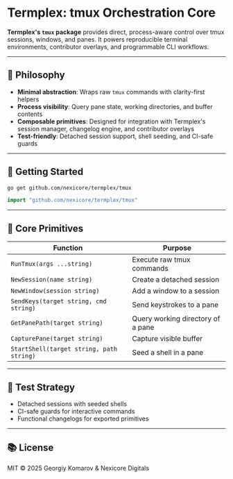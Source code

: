 # Termplex: tmux Orchestration Core

**Termplex's `tmux` package** provides direct, process-aware control over tmux sessions, windows, and panes. It powers reproducible terminal environments, contributor overlays, and programmable CLI workflows.

---

## 🧠 Philosophy

- **Minimal abstraction**: Wraps raw `tmux` commands with clarity-first helpers
- **Process visibility**: Query pane state, working directories, and buffer contents
- **Composable primitives**: Designed for integration with Termplex's session manager, changelog engine, and contributor overlays
- **Test-friendly**: Detached session support, shell seeding, and CI-safe guards

---

## 🚀 Getting Started

```bash
go get github.com/nexicore/termplex/tmux
```

```go
import "github.com/nexicore/termplex/tmux"
```

---

## 🔧 Core Primitives

| Function | Purpose |
|----------|---------|
| `RunTmux(args ...string)` | Execute raw tmux commands |
| `NewSession(name string)` | Create a detached session |
| `NewWindow(session string)` | Add a window to a session |
| `SendKeys(target string, cmd string)` | Send keystrokes to a pane |
| `GetPanePath(target string)` | Query working directory of a pane |
| `CapturePane(target string)` | Capture visible buffer |
| `StartShell(target string, path string)` | Seed a shell in a pane |

---

## 🧪 Test Strategy

- Detached sessions with seeded shells
- CI-safe guards for interactive commands
- Functional changelogs for exported primitives

---

## 📚 License

MIT © 2025 Georgiy Komarov & Nexicore Digitals

